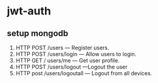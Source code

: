 # jwt-auth

## setup mongodb

1. HTTP POST /users — Register users.
2. HTTP POST /users/login — Allow users to login.
3. HTTP GET / users/me — Get user profile.
4. HTTP POST /users/logout —Logout the user
5. HTTP post /users/logoutall — Logout from all devices.